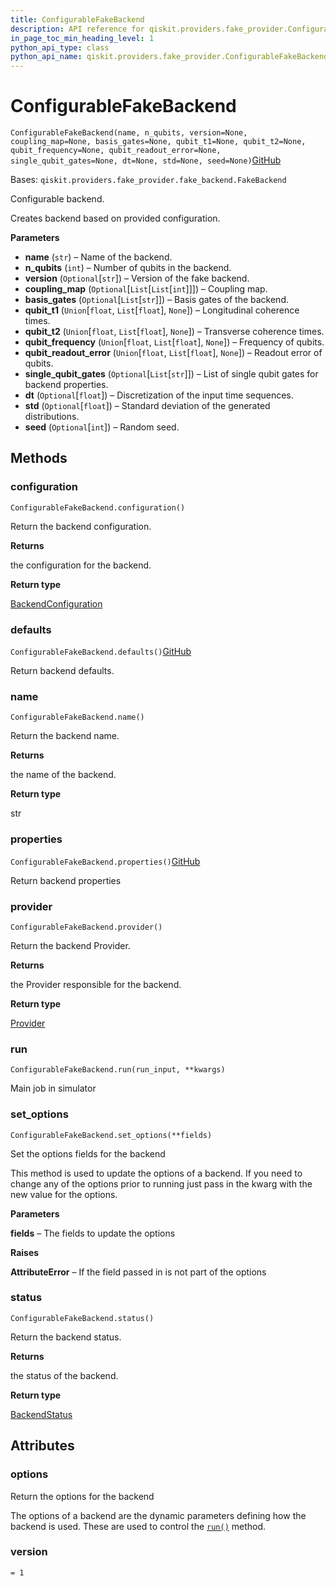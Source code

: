 ```yaml
---
title: ConfigurableFakeBackend
description: API reference for qiskit.providers.fake_provider.ConfigurableFakeBackend
in_page_toc_min_heading_level: 1
python_api_type: class
python_api_name: qiskit.providers.fake_provider.ConfigurableFakeBackend
---
```


# ConfigurableFakeBackend

<span id="qiskit.providers.fake_provider.ConfigurableFakeBackend" />

`ConfigurableFakeBackend(name, n_qubits, version=None, coupling_map=None, basis_gates=None, qubit_t1=None, qubit_t2=None, qubit_frequency=None, qubit_readout_error=None, single_qubit_gates=None, dt=None, std=None, seed=None)`[GitHub](https://github.com/qiskit/qiskit/tree/stable/0.20/qiskit/providers/fake_provider/utils/configurable_backend.py "view source code")

Bases: `qiskit.providers.fake_provider.fake_backend.FakeBackend`

Configurable backend.

Creates backend based on provided configuration.

**Parameters**

*   **name** (`str`) – Name of the backend.
*   **n\_qubits** (`int`) – Number of qubits in the backend.
*   **version** (`Optional`\[`str`]) – Version of the fake backend.
*   **coupling\_map** (`Optional`\[`List`\[`List`\[`int`]]]) – Coupling map.
*   **basis\_gates** (`Optional`\[`List`\[`str`]]) – Basis gates of the backend.
*   **qubit\_t1** (`Union`\[`float`, `List`\[`float`], `None`]) – Longitudinal coherence times.
*   **qubit\_t2** (`Union`\[`float`, `List`\[`float`], `None`]) – Transverse coherence times.
*   **qubit\_frequency** (`Union`\[`float`, `List`\[`float`], `None`]) – Frequency of qubits.
*   **qubit\_readout\_error** (`Union`\[`float`, `List`\[`float`], `None`]) – Readout error of qubits.
*   **single\_qubit\_gates** (`Optional`\[`List`\[`str`]]) – List of single qubit gates for backend properties.
*   **dt** (`Optional`\[`float`]) – Discretization of the input time sequences.
*   **std** (`Optional`\[`float`]) – Standard deviation of the generated distributions.
*   **seed** (`Optional`\[`int`]) – Random seed.

## Methods

### configuration

<span id="qiskit.providers.fake_provider.ConfigurableFakeBackend.configuration" />

`ConfigurableFakeBackend.configuration()`

Return the backend configuration.

**Returns**

the configuration for the backend.

**Return type**

[BackendConfiguration](qiskit.providers.models.BackendConfiguration "qiskit.providers.models.BackendConfiguration")

### defaults

<span id="qiskit.providers.fake_provider.ConfigurableFakeBackend.defaults" />

`ConfigurableFakeBackend.defaults()`[GitHub](https://github.com/qiskit/qiskit/tree/stable/0.20/qiskit/providers/fake_provider/utils/configurable_backend.py "view source code")

Return backend defaults.

### name

<span id="qiskit.providers.fake_provider.ConfigurableFakeBackend.name" />

`ConfigurableFakeBackend.name()`

Return the backend name.

**Returns**

the name of the backend.

**Return type**

str

### properties

<span id="qiskit.providers.fake_provider.ConfigurableFakeBackend.properties" />

`ConfigurableFakeBackend.properties()`[GitHub](https://github.com/qiskit/qiskit/tree/stable/0.20/qiskit/providers/fake_provider/utils/configurable_backend.py "view source code")

Return backend properties

### provider

<span id="qiskit.providers.fake_provider.ConfigurableFakeBackend.provider" />

`ConfigurableFakeBackend.provider()`

Return the backend Provider.

**Returns**

the Provider responsible for the backend.

**Return type**

[Provider](qiskit.providers.Provider "qiskit.providers.Provider")

### run

<span id="qiskit.providers.fake_provider.ConfigurableFakeBackend.run" />

`ConfigurableFakeBackend.run(run_input, **kwargs)`

Main job in simulator

### set\_options

<span id="qiskit.providers.fake_provider.ConfigurableFakeBackend.set_options" />

`ConfigurableFakeBackend.set_options(**fields)`

Set the options fields for the backend

This method is used to update the options of a backend. If you need to change any of the options prior to running just pass in the kwarg with the new value for the options.

**Parameters**

**fields** – The fields to update the options

**Raises**

**AttributeError** – If the field passed in is not part of the options

### status

<span id="qiskit.providers.fake_provider.ConfigurableFakeBackend.status" />

`ConfigurableFakeBackend.status()`

Return the backend status.

**Returns**

the status of the backend.

**Return type**

[BackendStatus](qiskit.providers.models.BackendStatus "qiskit.providers.models.BackendStatus")

## Attributes

<span id="qiskit.providers.fake_provider.ConfigurableFakeBackend.options" />

### options

Return the options for the backend

The options of a backend are the dynamic parameters defining how the backend is used. These are used to control the [`run()`](qiskit.providers.fake_provider.ConfigurableFakeBackend#run "qiskit.providers.fake_provider.ConfigurableFakeBackend.run") method.

<span id="qiskit.providers.fake_provider.ConfigurableFakeBackend.version" />

### version

`= 1`

